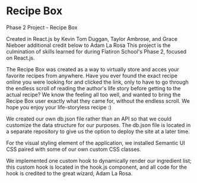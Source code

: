 # Recipe Box

Phase 2 Project - Recipe Box

Created in React.js by Kevin Tom Duggan, Taylor Ambrose, and Grace Nieboer
additional credit below to Adam La Rosa
This project is the culmination of skills learned for during Flatiron School's Phase 2, focused on React.js.

The Recipe Box was created as a way to virtually store and acces your favorite recipes from anywhere. Have you ever found the exact recipe online you were looking for and clicked the link, only to have to go through the endless scroll of reading the author's life story before getting to the actual recipe? We know the feeling all too well, and wanted to bring the Recipe Box user exactly what they came for, without the endless scroll. We hope you enjoy your life-storyless recipe :)

We created our own db.json file rather than an API so that we could customize the data structure for our purposes. The db.json file is located in a separate repository to give us the option to deploy the site at a later time.

For the visual styling element of the application, we installed Semantic UI CSS paired with some of our own custom CSS classes.

We implemented one custom hook to dynamically render our ingredient list; this custom hook is located in the hook.js component, and all code for the hook is credited to the great wizard, Adam La Rosa.

